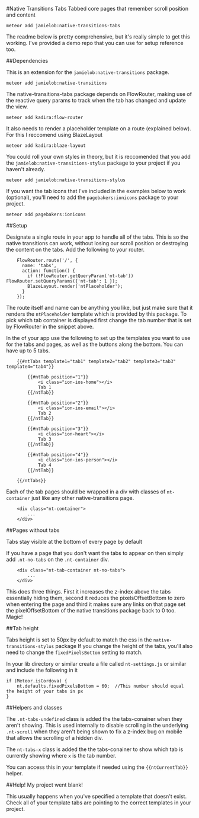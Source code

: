 #Native Transitions Tabs
Tabbed core pages that remember scroll position and content

```meteor add jamielob:native-transitions-tabs```

The readme below is pretty comprehensive, but it's really simple to get this working.  I've provided a demo repo that you can use for setup reference too.

##Dependencies

This is an extension for the `jamielob:native-transitions` package.

```meteor add jamielob:native-transitions```

The native-transitions-tabs package depends on FlowRouter, making use of the reactive query params to track when the tab has changed and update the view. 

```meteor add kadira:flow-router```

It also needs to render a placeholder template on a route (explained below). For this I reccomend using BlazeLayout

```meteor add kadira:blaze-layout```

You could roll your own styles in theory, but it is reccomended that you add the `jamielob:native-transitions-stylus` package to your project if you haven't already.

```meteor add jamielob:native-transitions-stylus```

If you want the tab icons that I've included in the examples below to work (optional), you'll need to add the `pagebakers:ionicons` package to your project.

```meteor add pagebakers:ionicons```


##Setup

Designate a single route in your app to handle all of the tabs.  This is so the native transitions can work, without losing our scroll position or destroying the content on the tabs.   Add the following to your router.

```
	FlowRouter.route('/', {
      name: 'tabs',
      action: function() {
        if (!FlowRouter.getQueryParam('nt-tab')) FlowRouter.setQueryParams({'nt-tab': 1 });
        BlazeLayout.render('ntPlaceholder');
      }
    });
```

The route itself and name can be anything you like, but just make sure that it renders the `ntPlaceholder` template which is provided by this package.  To pick which tab container is displayed first change the tab number that is set by FlowRouter in the snippet above.

In the <body> of your app use the following to set up the templates you want to use for the tabs and pages, as well as the buttons along the bottom.  You can have up to 5 tabs.

```
	{{#ntTabs template1="tab1" template2="tab2" template3="tab3" template4="tab4"}}

		{{#ntTab position="1"}}
			<i class="ion-ios-home"></i>
			Tab 1
		{{/ntTab}}

		{{#ntTab position="2"}}
			<i class="ion-ios-email"></i>
			Tab 2
		{{/ntTab}}

		{{#ntTab position="3"}}
			<i class="ion-heart"></i>
			Tab 3
		{{/ntTab}}

		{{#ntTab position="4"}}
			<i class="ion-ios-person"></i>
			Tab 4
		{{/ntTab}}

	{{/ntTabs}}

```

Each of the tab pages should be wrapped in a div with classes of `nt-container` just like any other native-transitions page.

```
	<div class="nt-container">
		...
	</div>
```



##Pages without tabs

Tabs stay visible at the bottom of every page by default

If you have a page that you don't want the tabs to appear on then simply add `.nt-no-tabs` on the `.nt-container` div.

```
	<div class="nt-tab-container nt-no-tabs">
		...
	</div>
```

This does three things.  First it increases the z-index above the tabs essentially hiding them, second it reduces the pixelsOffsetBottom to zero when entering the page and third it makes sure any links on that page set the pixelOffsetBottom of the native transitions package back to 0 too.  Magic!


##Tab height

Tabs height is set to 50px by default to match the css in the `native-transitions-stylus` package
If you change the height of the tabs, you'll also need to change the `fixedPixelsBottom` setting to match.

In your lib directory or similar create a file called `nt-settings.js` or similar and include the following in it

```
if (Meteor.isCordova) {
	nt.defaults.fixedPixelsBottom = 60;  //This number should equal the height of your tabs in px
}
```


##Helpers and classes

The `.nt-tabs-undefined` class is added the the tabs-conainer when they aren't showing.  This is used internally to disable scrolling in the underlying `.nt-scroll` when they aren't being shown to fix a z-index bug on mobile that allows the scrolling of a hidden div.

The `nt-tabs-x` class is added the the tabs-conainer to show which tab is currently showing where `x` is the tab number. 

You can access this in your template if needed using the `{{ntCurrentTab}}` helper.

##Help! My project went blank!

This usually happens when you've specified a template that doesn't exist.  Check all of your template tabs are pointing to the correct templates in your project.